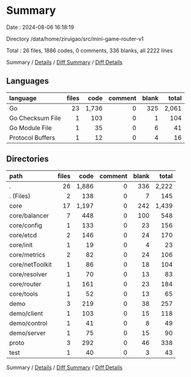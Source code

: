 # Summary

Date : 2024-08-06 16:18:19

Directory /data/home/ziruigao/src/mini-game-router-v1

Total : 26 files,  1886 codes, 0 comments, 336 blanks, all 2222 lines

Summary / [Details](details.md) / [Diff Summary](diff.md) / [Diff Details](diff-details.md)

## Languages
| language | files | code | comment | blank | total |
| :--- | ---: | ---: | ---: | ---: | ---: |
| Go | 23 | 1,736 | 0 | 325 | 2,061 |
| Go Checksum File | 1 | 103 | 0 | 1 | 104 |
| Go Module File | 1 | 35 | 0 | 6 | 41 |
| Protocol Buffers | 1 | 12 | 0 | 4 | 16 |

## Directories
| path | files | code | comment | blank | total |
| :--- | ---: | ---: | ---: | ---: | ---: |
| . | 26 | 1,886 | 0 | 336 | 2,222 |
| . (Files) | 2 | 138 | 0 | 7 | 145 |
| core | 17 | 1,197 | 0 | 242 | 1,439 |
| core/balancer | 7 | 448 | 0 | 100 | 548 |
| core/config | 1 | 133 | 0 | 23 | 156 |
| core/etcd | 2 | 146 | 0 | 24 | 170 |
| core/init | 1 | 19 | 0 | 4 | 23 |
| core/metrics | 2 | 82 | 0 | 24 | 106 |
| core/netToolkit | 1 | 86 | 0 | 18 | 104 |
| core/resolver | 1 | 70 | 0 | 13 | 83 |
| core/router | 1 | 161 | 0 | 23 | 184 |
| core/tools | 1 | 52 | 0 | 13 | 65 |
| demo | 3 | 219 | 0 | 38 | 257 |
| demo/client | 1 | 103 | 0 | 15 | 118 |
| demo/control | 1 | 41 | 0 | 8 | 49 |
| demo/server | 1 | 75 | 0 | 15 | 90 |
| proto | 3 | 292 | 0 | 46 | 338 |
| test | 1 | 40 | 0 | 3 | 43 |

Summary / [Details](details.md) / [Diff Summary](diff.md) / [Diff Details](diff-details.md)